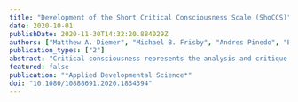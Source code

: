 ```yaml
---
title: "Development of the Short Critical Consciousness Scale (ShoCCS)"
date: 2020-10-01
publishDate: 2020-11-30T14:32:20.884029Z
authors: ["Matthew A. Diemer", "Michael B. Frisby", "Andres Pinedo", "Emanuele Bardelli", "Erin Elliot", "Elise Harris", "Sara McAlister", "Adam M. Voight"]
publication_types: ["2"]
abstract: "Critical consciousness represents the analysis and critique of structural inequalities, the motivation and perceived capacity to effect change, and social action to redress inequity. A wave of recent instruments measuring critical consciousness has been rigorously validated. Yet, whether these measures efficiently assess different levels of critical consciousness or contain redundant, or non-informative, items remain unknown. This research develops a short version (Short CCS, or ShoCCS) of the previously validated Critical Consciousness Scale. Using Item Response Theory methods, the long-form CCS is scrutinized for redundant items to efficiently measure critical reflection, critical motivation, and critical action. The resulting 13-item ShoCCS yields an internally consistent instrument with similar information distributions as the longer measure. Since the ShoCCS places less financial and time burden on investigators and respondents in comparison to the original CCS, and includes a new measure of critical motivation, it may streamline CC measurement in scholarship, practice, and policy."
featured: false
publication: "*Applied Developmental Science*"
doi: "10.1080/10888691.2020.1834394"
---
```


